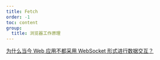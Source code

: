 ```yaml
---
title: Fetch
order: -1
toc: content
group:
  title: 浏览器工作原理
---
```


[为什么当今 Web 应用不都采用 WebSocket 形式进行数据交互？](https://www.zhihu.com/question/417163973)

